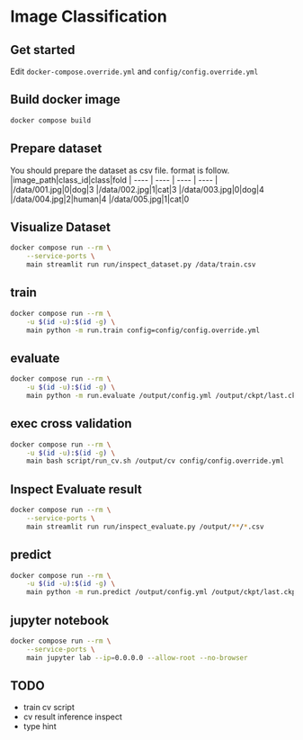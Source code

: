 # Image Classification

## Get started
Edit `docker-compose.override.yml` and `config/config.override.yml` 

## Build docker image
```bash
docker compose build
```

## Prepare dataset
You should prepare the dataset as csv file.
format is follow.
|image_path|class_id|class|fold
| ---- | ---- | ---- | ---- |
|/data/001.jpg|0|dog|3
|/data/002.jpg|1|cat|3
|/data/003.jpg|0|dog|4
|/data/004.jpg|2|human|4
|/data/005.jpg|1|cat|0

## Visualize Dataset
```bash
docker compose run --rm \
    --service-ports \
    main streamlit run run/inspect_dataset.py /data/train.csv
```

## train
```bash
docker compose run --rm \
    -u $(id -u):$(id -g) \
    main python -m run.train config=config/config.override.yml
```

## evaluate
```bash
docker compose run --rm \
    -u $(id -u):$(id -g) \
    main python -m run.evaluate /output/config.yml /output/ckpt/last.ckpt /output/fold_0.csv
```

## exec cross validation
```bash
docker compose run --rm \
    -u $(id -u):$(id -g) \
    main bash script/run_cv.sh /output/cv config/config.override.yml
```

## Inspect Evaluate result
```bash
docker compose run --rm \
    --service-ports \
    main streamlit run run/inspect_evaluate.py /output/**/*.csv
```

## predict
```bash
docker compose run --rm \
    -u $(id -u):$(id -g) \
    main python -m run.predict /output/config.yml /output/ckpt/last.ckpt /output/preds.csv /data/test/*.jpg
```

## jupyter notebook
```bash
docker compose run --rm \
    --service-ports \
    main jupyter lab --ip=0.0.0.0 --allow-root --no-browser
```

## TODO
* train cv script
* cv result inference inspect
* type hint
